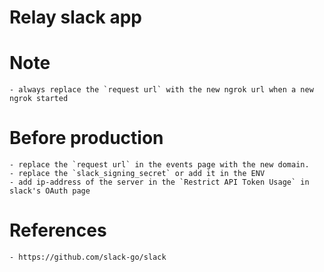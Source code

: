 # Relay slack app

# Note
    - always replace the `request url` with the new ngrok url when a new ngrok started

# Before production
    - replace the `request url` in the events page with the new domain.
    - replace the `slack_signing_secret` or add it in the ENV
    - add ip-address of the server in the `Restrict API Token Usage` in slack's OAuth page

# References
    - https://github.com/slack-go/slack
